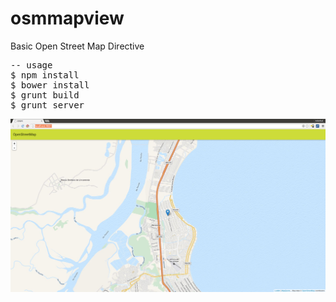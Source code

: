 # osmmapview
Basic Open Street Map Directive

<div class="highlight highlight-javascript">
<pre>
-- usage
$ npm install
$ bower install
$ grunt build
$ grunt server
</pre>
</div>

![Alt text](https://raw.githubusercontent.com/aderbas/osmmapview/master/osmap-directive.png "Print")

